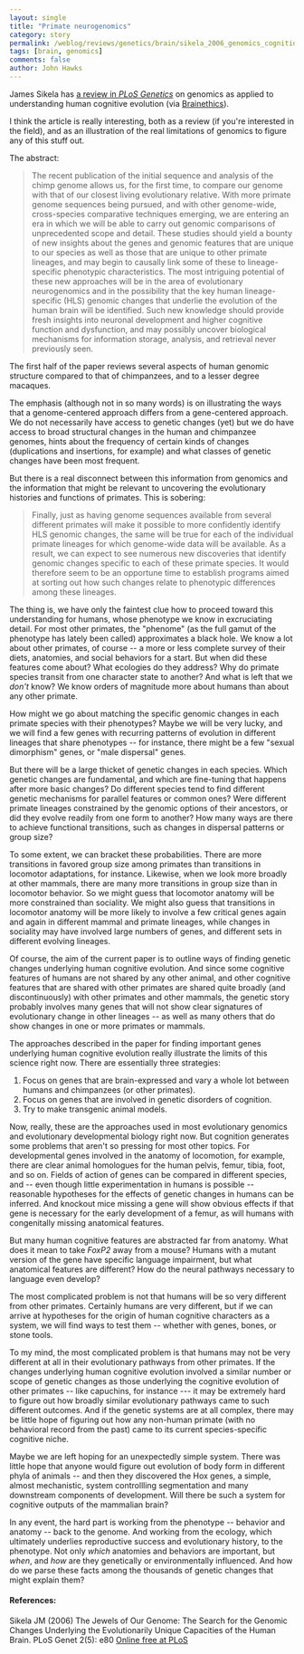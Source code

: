 ```yaml
---
layout: single 
title: "Primate neurogenomics" 
category: story
permalink: /weblog/reviews/genetics/brain/sikela_2006_genomics_cognition_brain.html
tags: [brain, genomics] 
comments: false 
author: John Hawks 
---
```



<p>
James Sikela has <a href="http://genetics.plosjournals.org/perlserv/?request=get-document&doi=10.1371/journal.pgen.0020080">a review in <i>PLoS Genetics</i></a> on genomics as applied to understanding human cognitive evolution (via <a href="http://brainethics.wordpress.com/2006/05/29/what-makes-human-brains-unique/">Brainethics</a>). 
</p>

<p>
I think the article is really interesting, both as a review (if you're interested in the field), and as an illustration of the real limitations of genomics to figure any of this stuff out. 
</p>

<p>
The abstract: 
</p>

<blockquote>The recent publication of the initial sequence and analysis of the chimp genome allows us, for the first time, to compare our genome with that of our closest living evolutionary relative. With more primate genome sequences being pursued, and with other genome-wide, cross-species comparative techniques emerging, we are entering an era in which we will be able to carry out genomic comparisons of unprecedented scope and detail. These studies should yield a bounty of new insights about the genes and genomic features that are unique to our species as well as those that are unique to other primate lineages, and may begin to causally link some of these to lineage-specific phenotypic characteristics. The most intriguing potential of these new approaches will be in the area of evolutionary neurogenomics and in the possibility that the key human lineage-specific (HLS) genomic changes that underlie the evolution of the human brain will be identified. Such new knowledge should provide fresh insights into neuronal development and higher cognitive function and dysfunction, and may possibly uncover biological mechanisms for information storage, analysis, and retrieval never previously seen.</blockquote>

<p>
The first half of the paper reviews several aspects of human genomic structure compared to that of chimpanzees, and to a lesser degree macaques. 
</p>

<p>
The emphasis (although not in so many words) is on illustrating the ways that a genome-centered approach differs from a gene-centered approach. We do not necessarily have access to genetic changes (yet) but we do have access to broad structural changes in the human and chimpanzee genomes, hints about the frequency of certain kinds of changes (duplications and insertions, for example) and what classes of genetic changes have been most frequent. 
</p>

<p>
But there is a real disconnect between this information from genomics and the information that might be relevant to uncovering the evolutionary histories and functions of primates. This is sobering: 
</p>

<blockquote>Finally, just as having genome sequences available from several different primates will make it possible to more confidently identify HLS genomic changes, the same will be true for each of the individual primate lineages for which genome-wide data will be available. As a result, we can expect to see numerous new discoveries that identify genomic changes specific to each of these primate species. It would therefore seem to be an opportune time to establish programs aimed at sorting out how such changes relate to phenotypic differences among these lineages.</blockquote>

<p>
The thing is, we have only the faintest clue how to proceed toward this understanding for humans, whose phenotype we know in excruciating detail. For most other primates, the "phenome" (as the full gamut of the phenotype has lately been called) approximates a black hole. We know a lot about other primates, of course -- a more or less complete survey of their diets, anatomies, and social behaviors for a start. But when did these features come about? What ecologies do they address? Why do primate species transit from one character state to another? And what is left that we <i>don't</i> know? We know orders of magnitude more about humans than about any other primate. 
</p>

<p>
How might we go about matching the specific genomic changes in each primate species with their phenotypes? Maybe we will be very lucky, and we will find a few genes with recurring patterns of evolution in different lineages that share phenotypes -- for instance, there might be a few "sexual dimorphism" genes, or "male dispersal" genes. 
</p>

<p>
But there will be a large thicket of genetic changes in each species. Which genetic changes are fundamental, and which are fine-tuning that happens after more basic changes? Do different species tend to find different genetic mechanisms for parallel features or common ones? Were different primate lineages constrained by the genomic options of their ancestors, or did they evolve readily from one form to another? How many ways are there to achieve functional transitions, such as changes in dispersal patterns or group size? 
</p>

<p>
To some extent, we can bracket these probabilities. There are more transitions in favored group size among primates than transitions in locomotor adaptations, for instance. Likewise, when we look more broadly at other mammals, there are many more transitions in group size than in locomotor behavior. So we might guess that locomotor anatomy will be more constrained than sociality. We might also guess that transitions in locomotor anatomy will be more likely to involve a few critical genes again and again in different mammal and primate lineages, while changes in sociality may have involved large numbers of genes, and different sets in different evolving lineages. 
</p>

<p>
Of course, the aim of the current paper is to outline ways of finding genetic changes underlying human cognitive evolution. And since some cognitive features of humans are not shared by any other animal, and other cognitive features that are shared with other primates are shared quite broadly (and discontinuously) with other primates and other mammals, the genetic story probably involves many genes that will not show clear signatures of evolutionary change in other lineages -- as well as many others that do show changes in one or more primates or mammals. 
</p>

<p>
The approaches described in the paper for finding important genes underlying human cognitive evolution really illustrate the limits of this science right now. There are essentially three strategies: 
</p>

<ol>
<li>Focus on genes that are brain-expressed and vary a whole lot between humans and chimpanzees (or other primates). </li>

<li>Focus on genes that are involved in genetic disorders of cognition.</li>

<li>Try to make transgenic animal models. </li>
</ol>

<p>
Now, really, these are the approaches used in most evolutionary genomics and evolutionary developmental biology right now. But cognition generates some problems that aren't so pressing for most other topics. For developmental genes involved in the anatomy of locomotion, for example, there are clear animal homologues for the human pelvis, femur, tibia, foot, and so on. Fields of action of genes can be compared in different species, and -- even though little experimentation in humans is possible -- reasonable hypotheses for the effects of genetic changes in humans can be inferred. And knockout mice missing a gene will show obvious effects if that gene is necessary for the early development of a femur, as will humans with congenitally missing anatomical features. 
</p>

<p>
But many human cognitive features are abstracted far from anatomy. What does it mean to take <i>FoxP2</i> away from a mouse? Humans with a mutant version of the gene have specific language impairment, but what anatomical features are different? How do the neural pathways necessary to language even develop?
</p>

<p>
The most complicated problem is not that humans will be so very different from other primates. Certainly humans are very different, but if we can arrive at hypotheses for the origin of human cognitive characters as a system, we will find ways to test them -- whether with genes, bones, or stone tools. 
</p>

<p>
To my mind, the most complicated problem is that humans may not be very different at all in their evolutionary pathways from other primates. If the changes underlying human cognitive evolution involved a similar number or scope of genetic changes as those underlying the cognitive evolution of other primates -- like capuchins, for instance --- it may be extremely hard to figure out how broadly similar evolutionary pathways came to such different outcomes. And if the genetic systems are at all complex, there may be little hope of figuring out how any non-human primate (with no behavioral record from the past) came to its current species-specific cognitive niche. 
</p>

<p>
Maybe we are left hoping for an unexpectedly simple system. There was little hope that anyone would figure out evolution of body form in different phyla of animals -- and then they discovered the Hox genes, a simple, almost mechanistic, system controllling segmentation and many downstream components of development. Will there be such a system for cognitive outputs of the mammalian brain? 
</p>

<p>
In any event, the hard part is working from the phenotype -- behavior and anatomy -- back to the genome. And working from the ecology, which ultimately underlies reproductive success and evolutionary history, to the phenotype. Not only <i>which</i> anatomies and behaviors are important, but <i>when</i>, and <i>how</i> are they genetically or environmentally influenced. And how do we parse these facts among the thousands of genetic changes that might explain them?
</p>

<p>
 
</p>

<h4>References:</h4>

<p class="cite">Sikela JM (2006) The Jewels of Our Genome: The Search for the Genomic Changes Underlying the Evolutionarily Unique Capacities of the Human Brain. PLoS Genet 2(5): e80 <a href="http://genetics.plosjournals.org/perlserv/?request=get-document&doi=10.1371/journal.pgen.0020080">Online free at PLoS</a></p>

